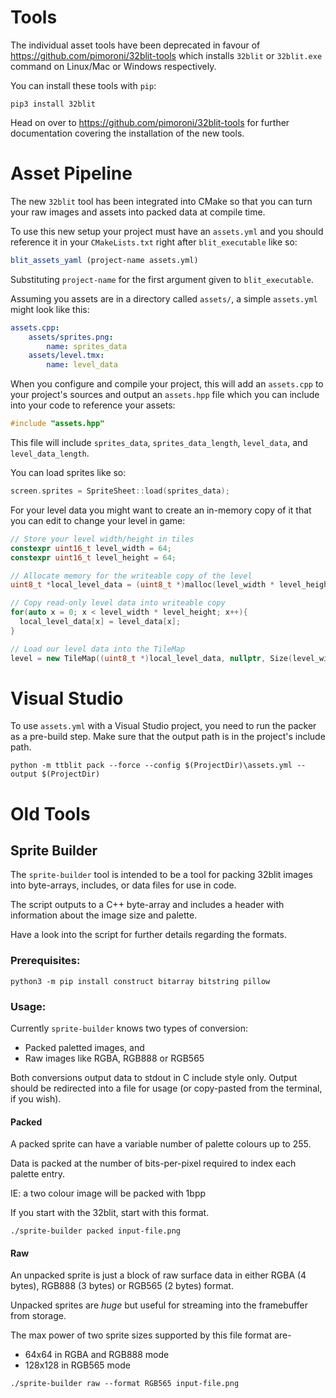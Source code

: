 # Tools

The individual asset tools have been deprecated in favour of https://github.com/pimoroni/32blit-tools which installs `32blit` or `32blit.exe` command on Linux/Mac or Windows respectively.

You can install these tools with `pip`:
```
pip3 install 32blit
```

Head on over to https://github.com/pimoroni/32blit-tools for further documentation covering the installation of the new tools.

# Asset Pipeline

The new `32blit` tool has been integrated into CMake so that you can turn your raw images and assets into packed data at compile time.

To use this new setup your project must have an `assets.yml` and you should reference it in your `CMakeLists.txt` right after `blit_executable` like so:

```cmake
blit_assets_yaml (project-name assets.yml)
```

Substituting `project-name` for the first argument given to `blit_executable`.

Assuming you assets are in a directory called `assets/`, a simple `assets.yml` might look like this:

```yml
assets.cpp:
    assets/sprites.png:
        name: sprites_data
    assets/level.tmx:
        name: level_data
```

When you configure and compile your project, this will add an `assets.cpp` to your project's sources and output an `assets.hpp` file which you can include into your code to reference your assets:

```c++
#include "assets.hpp"
```

This file will include `sprites_data`, `sprites_data_length`, `level_data`, and `level_data_length`.

You can load sprites like so:

```c++
screen.sprites = SpriteSheet::load(sprites_data);
```

For your level data you might want to create an in-memory copy of it that you can edit to change your level in game:

```c++
// Store your level width/height in tiles
constexpr uint16_t level_width = 64;
constexpr uint16_t level_height = 64;

// Allocate memory for the writeable copy of the level
uint8_t *local_level_data = (uint8_t *)malloc(level_width * level_height);

// Copy read-only level data into writeable copy
for(auto x = 0; x < level_width * level_height; x++){
  local_level_data[x] = level_data[x];
}

// Load our level data into the TileMap
level = new TileMap((uint8_t *)local_level_data, nullptr, Size(level_width, level_height), screen.sprites);
```

# Visual Studio
To use `assets.yml` with a Visual Studio project, you need to run the packer as a pre-build step. Make sure that the output path is in the project's include path.
```
python -m ttblit pack --force --config $(ProjectDir)\assets.yml --output $(ProjectDir)
```

# Old Tools

## Sprite Builder

The `sprite-builder` tool is intended to be a tool for packing 32blit images into byte-arrays, includes, or data files for use in code.

The script outputs to a C++ byte-array and includes a header with information about the image size and palette.

Have a look into the script for further details regarding the formats.

### Prerequisites:

``` shell
python3 -m pip install construct bitarray bitstring pillow
```

### Usage:

Currently `sprite-builder` knows two types of conversion:

- Packed paletted images, and
- Raw images like RGBA, RGB888 or RGB565

Both conversions output data to stdout in C include style only. Output should be redirected into a file for usage (or copy-pasted from the terminal, if you wish).

#### Packed

A packed sprite can have a variable number of palette colours up to 255.

Data is packed at the number of bits-per-pixel required to index each palette entry.

IE: a two colour image will be packed with 1bpp

If you start with the 32blit, start with this format.

``` shell
./sprite-builder packed input-file.png
```

#### Raw

An unpacked sprite is just a block of raw surface data
in either RGBA (4 bytes), RGB888 (3 bytes) or RGB565 (2 bytes) format.

Unpacked sprites are *huge* but useful for streaming into the framebuffer from storage.

The max power of two sprite sizes supported by this file format are-

- 64x64 in RGBA and RGB888 mode
- 128x128 in RGB565 mode

``` shell
./sprite-builder raw --format RGB565 input-file.png
```
